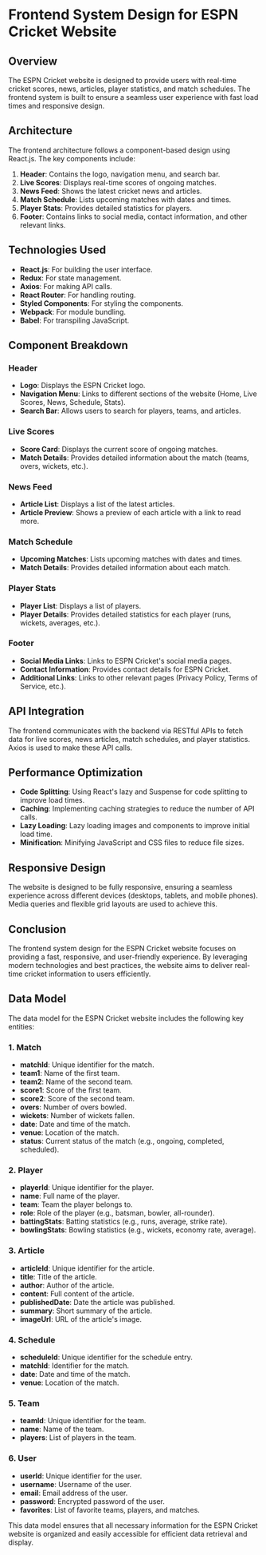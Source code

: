 # Frontend System Design for ESPN Cricket Website

## Overview
The ESPN Cricket website is designed to provide users with real-time cricket scores, news, articles, player statistics, and match schedules. The frontend system is built to ensure a seamless user experience with fast load times and responsive design.

## Architecture
The frontend architecture follows a component-based design using React.js. The key components include:

1. **Header**: Contains the logo, navigation menu, and search bar.
2. **Live Scores**: Displays real-time scores of ongoing matches.
3. **News Feed**: Shows the latest cricket news and articles.
4. **Match Schedule**: Lists upcoming matches with dates and times.
5. **Player Stats**: Provides detailed statistics for players.
6. **Footer**: Contains links to social media, contact information, and other relevant links.

## Technologies Used
- **React.js**: For building the user interface.
- **Redux**: For state management.
- **Axios**: For making API calls.
- **React Router**: For handling routing.
- **Styled Components**: For styling the components.
- **Webpack**: For module bundling.
- **Babel**: For transpiling JavaScript.

## Component Breakdown
### Header
- **Logo**: Displays the ESPN Cricket logo.
- **Navigation Menu**: Links to different sections of the website (Home, Live Scores, News, Schedule, Stats).
- **Search Bar**: Allows users to search for players, teams, and articles.

### Live Scores
- **Score Card**: Displays the current score of ongoing matches.
- **Match Details**: Provides detailed information about the match (teams, overs, wickets, etc.).

### News Feed
- **Article List**: Displays a list of the latest articles.
- **Article Preview**: Shows a preview of each article with a link to read more.

### Match Schedule
- **Upcoming Matches**: Lists upcoming matches with dates and times.
- **Match Details**: Provides detailed information about each match.

### Player Stats
- **Player List**: Displays a list of players.
- **Player Details**: Provides detailed statistics for each player (runs, wickets, averages, etc.).

### Footer
- **Social Media Links**: Links to ESPN Cricket's social media pages.
- **Contact Information**: Provides contact details for ESPN Cricket.
- **Additional Links**: Links to other relevant pages (Privacy Policy, Terms of Service, etc.).

## API Integration
The frontend communicates with the backend via RESTful APIs to fetch data for live scores, news articles, match schedules, and player statistics. Axios is used to make these API calls.

## Performance Optimization
- **Code Splitting**: Using React's lazy and Suspense for code splitting to improve load times.
- **Caching**: Implementing caching strategies to reduce the number of API calls.
- **Lazy Loading**: Lazy loading images and components to improve initial load time.
- **Minification**: Minifying JavaScript and CSS files to reduce file sizes.

## Responsive Design
The website is designed to be fully responsive, ensuring a seamless experience across different devices (desktops, tablets, and mobile phones). Media queries and flexible grid layouts are used to achieve this.

## Conclusion
The frontend system design for the ESPN Cricket website focuses on providing a fast, responsive, and user-friendly experience. By leveraging modern technologies and best practices, the website aims to deliver real-time cricket information to users efficiently.


## Data Model

The data model for the ESPN Cricket website includes the following key entities:

### 1. Match
- **matchId**: Unique identifier for the match.
- **team1**: Name of the first team.
- **team2**: Name of the second team.
- **score1**: Score of the first team.
- **score2**: Score of the second team.
- **overs**: Number of overs bowled.
- **wickets**: Number of wickets fallen.
- **date**: Date and time of the match.
- **venue**: Location of the match.
- **status**: Current status of the match (e.g., ongoing, completed, scheduled).

### 2. Player
- **playerId**: Unique identifier for the player.
- **name**: Full name of the player.
- **team**: Team the player belongs to.
- **role**: Role of the player (e.g., batsman, bowler, all-rounder).
- **battingStats**: Batting statistics (e.g., runs, average, strike rate).
- **bowlingStats**: Bowling statistics (e.g., wickets, economy rate, average).

### 3. Article
- **articleId**: Unique identifier for the article.
- **title**: Title of the article.
- **author**: Author of the article.
- **content**: Full content of the article.
- **publishedDate**: Date the article was published.
- **summary**: Short summary of the article.
- **imageUrl**: URL of the article's image.

### 4. Schedule
- **scheduleId**: Unique identifier for the schedule entry.
- **matchId**: Identifier for the match.
- **date**: Date and time of the match.
- **venue**: Location of the match.

### 5. Team
- **teamId**: Unique identifier for the team.
- **name**: Name of the team.
- **players**: List of players in the team.

### 6. User
- **userId**: Unique identifier for the user.
- **username**: Username of the user.
- **email**: Email address of the user.
- **password**: Encrypted password of the user.
- **favorites**: List of favorite teams, players, and matches.

This data model ensures that all necessary information for the ESPN Cricket website is organized and easily accessible for efficient data retrieval and display.
